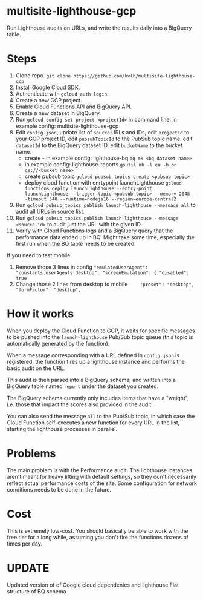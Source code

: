 # multisite-lighthouse-gcp
Run Lighthouse audits on URLs, and write the results daily into a BigQuery table.

# Steps 

1. Clone repo.
    `git clone https://github.com/kvlh/multisite-lighthouse-gcp`
2. Install [Google Cloud SDK](https://cloud.google.com/sdk/).
3. Authenticate with `gcloud auth login`.
4. Create a new GCP project.
5. Enable Cloud Functions API and BigQuery API.
6. Create a new dataset in BigQuery.
7. Run `gcloud config set project <projectId>` in command line.
    <projectId> in example config: multisite-lighthouse-gcp 
8. Edit `config.json`, 
  update list of `source` URLs and IDs, 
  edit `projectId` to your GCP project ID, 
  edit `pubsubTopicId` to the PubSub topic name.
  edit `datasetId` to the BigQuery dataset ID.
  edit `bucketName` to the bucket name.
    - create <bq dataset name> - in example config: lighthouse-bq 
    `bq mk <bq dataset name>`
    - <bucket name> in example config: lighthouse-reports 
    `gsutil mb -l eu -b on gs://<bucket name>`
    - create pubsub topic <pubsub topic> 
    `gcloud pubsub topics create <pubsub topic>`
    - deploy cloud function with enrtypoint launchLighthouse
    `gcloud functions deploy launchLighthouse --entry-point launchLighthouse --trigger-topic <pubsub topic> --memory 2048 --timeout 540 --runtime=nodejs16 --region=europe-central2`
9.  Run `gcloud pubsub topics publish launch-lighthouse --message all` to audit all URLs in source list.
10. Run `gcloud pubsub topics publish launch-lighthouse --message <source.id>` to audit just the URL with the given ID.
11. Verify with Cloud Functions logs and a BigQuery query that the performance data ended up in BQ. Might take some time, especially the first run when the BQ table needs to be created.



If you need to test mobile
1. Remove those 3 lines in config
    `"emulatedUserAgent": "constants.userAgents.desktop",
    "screenEmulation": {
      "disabled": true`
2. Change those 2 lines from desktop to mobile
   `    "preset": "desktop",
    "formFactor": "desktop",`


# How it works

When you deploy the Cloud Function to GCP, it waits for specific messages to be pushed into the `launch-lighthouse` Pub/Sub topic queue (this topic is automatically generated by the function).

When a message corresponding with a URL defined in `config.json` is registered, the function fires up a lighthouse instance and performs the basic audit on the URL.

This audit is then parsed into a BigQuery schema, and written into a BigQuery table named `report` under the dataset you created.

The BigQuery schema currently only includes items that have a "weight", i.e. those that impact the scores also provided in the audit. 

You can also send the message `all` to the Pub/Sub topic, in which case the Cloud Function self-executes a new function for every URL in the list, starting the lighthouse processes in parallel.

# Problems

The main problem is with the Performance audit. The lighthouse instances aren't meant for heavy lifting with default settings, so they don't necessarily reflect actual performance costs of the site. Some configuration for network conditions needs to be done in the future.

# Cost

This is extremely low-cost. You should basically be able to work with the free tier for a long while, assuming you don't fire the functions dozens of times per day. 

# UPDATE

Updated version of of Google cloud dependenies and lighthouse
Flat structure of BQ schema

